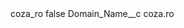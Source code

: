 <?xml version="1.0" encoding="UTF-8"?>
<CustomMetadata xmlns="http://soap.sforce.com/2006/04/metadata" xmlns:xsi="http://www.w3.org/2001/XMLSchema-instance" xmlns:xsd="http://www.w3.org/2001/XMLSchema">
    <label>coza_ro</label>
    <protected>false</protected>
    <values>
        <field>Domain_Name__c</field>
        <value xsi:type="xsd:string">coza.ro</value>
    </values>
</CustomMetadata>
